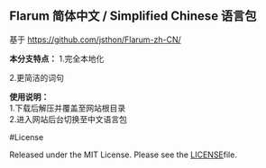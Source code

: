 ## Flarum 简体中文 / Simplified Chinese 语言包
 基于 https://github.com/jsthon/Flarum-zh-CN/

**本分支特点：**
1.完全本地化 

2.更简洁的词句 
 
**使用说明：**  
1.下载后解压并覆盖至网站根目录  
2.进入网站后台切换至中文语言包  

#License

Released under the MIT License. Please see the [LICENSE](/LICENSE)file.
